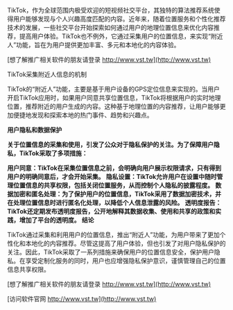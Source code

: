TikTok，作为全球范围内极受欢迎的短视频社交平台，其独特的算法推荐系统使得用户能够发现与个人兴趣高度匹配的内容。近年来，随着位置服务和个性化推荐技术的发展，一些社交平台开始探索如何通过用户的地理位置信息来优化内容推荐，提高用户体验。TikTok也不例外，它通过采集用户的位置信息，来实现“附近人”功能，旨在为用户提供更加丰富、多元和本地化的内容体验。

[想了解推广相关软件的朋友请登录 http://www.vst.tw](http://www.vst.tw)

TikTok采集附近人信息的机制

TikTok的“附近人”功能，主要是基于用户设备的GPS定位信息来实现的。当用户开启TikTok应用时，如果用户同意共享位置信息，TikTok将根据用户的实时地理位置，推荐附近的用户生成的内容。这种基于地理位置的内容推荐，让用户能够更加便捷地发现和探索本地的热门事件、趋势和兴趣点。

**用户隐私和数据保护**

**关于位置信息的采集和使用，引发了公众对于隐私保护的关注。为了保障用户隐私，TikTok采取了多项措施：**

**用户同意：TikTok在采集位置信息之前，会明确向用户展示权限请求，只有得到用户的明确同意后，才会开始采集。**
**隐私设置：TikTok允许用户在设置中随时管理位置信息的共享权限，包括关闭位置服务，从而控制个人隐私的披露程度。**
**数据加密和匿名处理：为了保护用户的位置信息，TikTok采用了数据加密技术，并在处理位置信息时进行匿名化处理，以降低个人信息泄露的风险。**
**透明度报告：TikTok还定期发布透明度报告，公开地解释其数据收集、使用和共享的政策和实践，增加了平台的透明度。**
**结论**

TikTok通过采集和利用用户的位置信息，推出“附近人”功能，为用户带来了更加个性化和本地化的内容推荐。尽管这提高了用户体验，但也引发了对用户隐私保护的关注。因此，TikTok采取了一系列措施来确保用户的位置信息安全，保护用户隐私。在享受定制化服务的同时，用户也应增强隐私保护意识，谨慎管理自己的位置信息共享权限。

[想了解推广相关软件的朋友请登录 http://www.vst.tw](http://www.vst.tw)


[访问软件官网 http://www.vst.tw](http://www.vst.tw)
